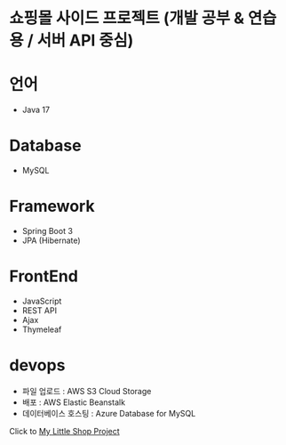 # 쇼핑몰 사이드 프로젝트 (개발 공부 & 연습용 / 서버 API 중심)

# 언어 
 - Java 17
# Database
 - MySQL
# Framework
 - Spring Boot 3
 - JPA (Hibernate)
# FrontEnd
 - JavaScript
 - REST API
 - Ajax
 - Thymeleaf
# devops
 - 파일 업로드 : AWS S3 Cloud Storage
 - 배포 : AWS Elastic Beanstalk
 - 데이터베이스 호스팅 : Azure Database for MySQL


Click to [My Little Shop Project](http://MyLittleShop-env.eba-ftptfurq.ap-northeast-2.elasticbeanstalk.com )   

